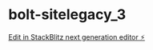 # bolt-sitelegacy_3

[Edit in StackBlitz next generation editor ⚡️](https://stackblitz.com/~/github.com/andriasleburu/bolt-sitelegacy_3)